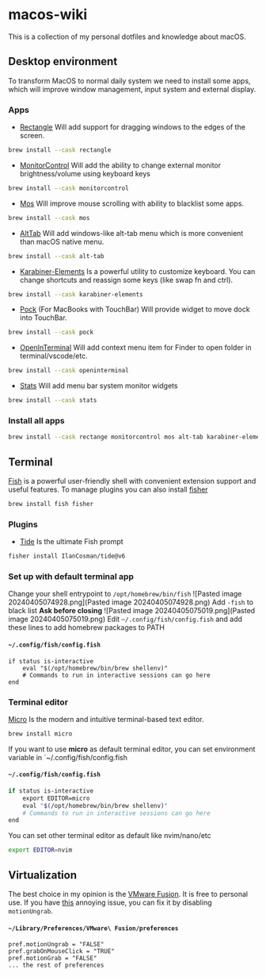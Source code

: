 # macos-wiki
This is a collection of my personal dotfiles and knowledge about macOS.
## Desktop environment
To transform MacOS to normal daily system we need to install some apps, which will improve window management, input system and external display.
### Apps
- [Rectangle](https://github.com/rxhanson/Rectangle) Will add support for dragging windows to the edges of the screen.
```bash
brew install --cask rectangle
```
- [MonitorControl](https://github.com/MonitorControl/MonitorControl) Will add the ability to change external monitor brightness/volume using keyboard keys
```bash
brew install --cask monitorcontrol
```
- [Mos](https://github.com/Caldis/Mos?tab=readme-ov-file) Will improve mouse scrolling with ability to blacklist some apps.
```bash
brew install --cask mos
```
- [AltTab](https://github.com/lwouis/alt-tab-macos) Will add windows-like alt-tab menu which is more convenient than macOS native menu.
```bash
brew install --cask alt-tab
```
- [Karabiner-Elements](https://github.com/pqrs-org/Karabiner-Elements) Is a powerful utility to customize keyboard. You can change shortcuts and reassign some keys (like swap fn and ctrl).
```bash
brew install --cask karabiner-elements
```
- [Pock](https://github.com/pock/pock) (For MacBooks with TouchBar) Will provide widget to move dock into TouchBar.
```bash
brew install --cask pock
```
- [OpenInTerminal](https://github.com/Ji4n1ng/OpenInTerminal) Will add context menu item for Finder to open folder in terminal/vscode/etc.
```bash
brew install --cask openinterminal
```
- [Stats](https://github.com/exelban/stats) Will add menu bar system monitor widgets
```bash
brew install --cask stats
```
### Install all apps
```bash
brew install --cask rectange monitorcontrol mos alt-tab karabiner-elements pock openinterminal stats
```

## Terminal
[Fish](https://github.com/fish-shell/fish-shell) is a powerful user-friendly shell with convenient extension support and useful features. To manage plugins you can also install [fisher](https://github.com/jorgebucaran/fisher)
```bash
brew install fish fisher
```
### Plugins
- [Tide](https://github.com/IlanCosman/tide) Is the ultimate Fish prompt
```bash
fisher install IlanCosman/tide@v6
```
### Set up with default terminal app
Change your shell entrypoint to `/opt/homebrew/bin/fish`
![Pasted image 20240405074928.png](Pasted image 20240405074928.png)
Add `-fish` to black list **Ask before closing**
![Pasted image 20240405075019.png](Pasted image 20240405075019.png)
Edit `~/.config/fish/config.fish` and add these lines to add homebrew packages to PATH
#### **`~/.config/fish/config.fish`**
```fish
if status is-interactive
    eval "$(/opt/homebrew/bin/brew shellenv)"
    # Commands to run in interactive sessions can go here
end
```
### Terminal editor
[Micro](https://github.com/zyedidia/micro) Is the modern and intuitive terminal-based text editor.
```bash
brew install micro
```
If you want to use **micro** as default terminal editor, you can set environment variable in `~/.config/fish/config.fish
#### **`~/.config/fish/config.fish`**
```bash
if status is-interactive
    export EDITOR=micro
    eval "$(/opt/homebrew/bin/brew shellenv)"
    # Commands to run in interactive sessions can go here
end
```
You can set other terminal editor as default like nvim/nano/etc
```bash
export EDITOR=nvim
```

## Virtualization
The best choice in my opinion is the [VMware Fusion](https://www.vmware.com/products/fusion.html). It is free to personal use.
If you have [this](https://unix.stackexchange.com/questions/700721/gnome-42-wayland-vmware-a-white-square-appears-when-i-click-on-the-edges-of) annoying issue, you can fix it by disabling `motionUngrab`.
#### **`~/Library/Preferences/VMware\ Fusion/preferences`**
```
pref.motionUngrab = "FALSE"
pref.grabOnMouseClick = "TRUE"
pref.motionGrab = "FALSE"
... the rest of preferences
```

